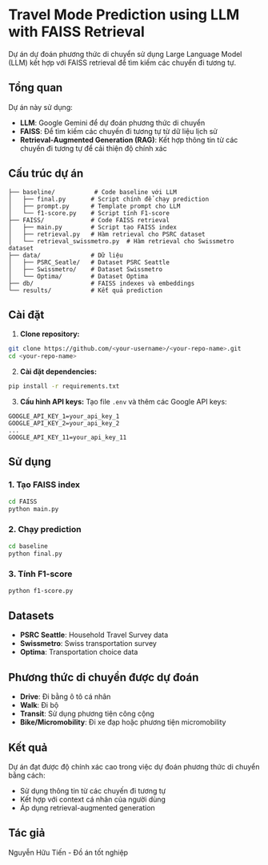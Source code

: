 # Travel Mode Prediction using LLM with FAISS Retrieval

Dự án dự đoán phương thức di chuyển sử dụng Large Language Model (LLM) kết hợp với FAISS retrieval để tìm kiếm các chuyến đi tương tự.

## Tổng quan

Dự án này sử dụng:
- **LLM**: Google Gemini để dự đoán phương thức di chuyển
- **FAISS**: Để tìm kiếm các chuyến đi tương tự từ dữ liệu lịch sử
- **Retrieval-Augmented Generation (RAG)**: Kết hợp thông tin từ các chuyến đi tương tự để cải thiện độ chính xác

## Cấu trúc dự án

```
├── baseline/           # Code baseline với LLM
│   ├── final.py       # Script chính để chạy prediction
│   ├── prompt.py      # Template prompt cho LLM
│   └── f1-score.py    # Script tính F1-score
├── FAISS/             # Code FAISS retrieval
│   ├── main.py        # Script tạo FAISS index
│   ├── retrieval.py   # Hàm retrieval cho PSRC dataset
│   └── retrieval_swissmetro.py  # Hàm retrieval cho Swissmetro dataset
├── data/              # Dữ liệu
│   ├── PSRC_Seatle/   # Dataset PSRC Seattle
│   ├── Swissmetro/    # Dataset Swissmetro
│   └── Optima/        # Dataset Optima
├── db/                # FAISS indexes và embeddings
└── results/           # Kết quả prediction
```

## Cài đặt

1. **Clone repository:**
```bash
git clone https://github.com/<your-username>/<your-repo-name>.git
cd <your-repo-name>
```

2. **Cài đặt dependencies:**
```bash
pip install -r requirements.txt
```

3. **Cấu hình API keys:**
Tạo file `.env` và thêm các Google API keys:
```
GOOGLE_API_KEY_1=your_api_key_1
GOOGLE_API_KEY_2=your_api_key_2
...
GOOGLE_API_KEY_11=your_api_key_11
```

## Sử dụng

### 1. Tạo FAISS index
```bash
cd FAISS
python main.py
```

### 2. Chạy prediction
```bash
cd baseline
python final.py
```

### 3. Tính F1-score
```bash
python f1-score.py
```

## Datasets

- **PSRC Seattle**: Household Travel Survey data
- **Swissmetro**: Swiss transportation survey
- **Optima**: Transportation choice data

## Phương thức di chuyển được dự đoán

- **Drive**: Đi bằng ô tô cá nhân
- **Walk**: Đi bộ
- **Transit**: Sử dụng phương tiện công cộng
- **Bike/Micromobility**: Đi xe đạp hoặc phương tiện micromobility

## Kết quả

Dự án đạt được độ chính xác cao trong việc dự đoán phương thức di chuyển bằng cách:
- Sử dụng thông tin từ các chuyến đi tương tự
- Kết hợp với context cá nhân của người dùng
- Áp dụng retrieval-augmented generation

## Tác giả

Nguyễn Hữu Tiến - Đồ án tốt nghiệp
